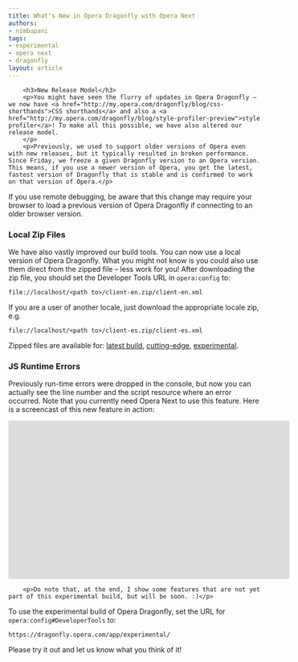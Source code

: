 ```yaml
---
title: What's New in Opera Dragonfly with Opera Next
authors:
- nimbupani
tags:
- experimental
- opera next
- dragonfly
layout: article
---
```

        <h3>New Release Model</h3>
        <p>You might have seen the flurry of updates in Opera Dragonfly – we now have <a href="http://my.opera.com/dragonfly/blog/css-shorthands">CSS shorthands</a> and also a <a href="http://my.opera.com/dragonfly/blog/style-profiler-preview">style profiler</a>! To make all this possible, we have also altered our release model.
        </p>
        <p>Previously, we used to support older versions of Opera even with new releases, but it typically resulted in broken performance. Since Friday, we freeze a given Dragonfly version to an Opera version. This means, if you use a newer version of Opera, you get the latest, fastest version of Dragonfly that is stable and is confirmed to work on that version of Opera.</p>
<p class="note">If you use remote debugging, be aware that this change may require your browser to load a previous version of Opera Dragonfly if connecting to an older browser version.</p>
        <h3>Local Zip Files</h3>
        <p>We have also vastly improved our build tools. You can now use a local version of Opera Dragonfly. What you might not know is you could also use them direct from the zipped file – less work for you! After downloading the zip file, you should set the Developer Tools URL in <code>opera:config</code> to:</p>
        <pre><code><a>file://localhost/&lt;path to&gt;/client-en.zip/client-en.xml</a></code></pre>
        <p>If you are a user of another locale, just download the appropriate locale zip, e.g.</p>
<pre><code><a>file://localhost/&lt;path to&gt;/client-es.zip/client-es.xml</a></code></pre>
        <p>Zipped files are available for: <a href="https://dragonfly.opera.com/app/stp-1/zips/latest/">latest build</a>, <a href="https://dragonfly.opera.com/app/stp-1/cutting-edge/zips/latest/">cutting-edge</a>, <a href="https://dragonfly.opera.com/app/stp-1/experimental/zips/latest/">experimental</a>.</p>
        <h3>JS Runtime Errors</h3>
        <p>Previously run-time errors were dropped in the console, but now you can actually see the line number and the script resource where an error occurred. Note that you currently need Opera Next to use this feature. Here is a screencast of this new feature in action:</p>
<object width="560" height="315"><param name="movie" value="http://www.youtube.com/v/JE5vB9y7BOA?version=3&amp;amp;hl=en_US&amp;amp;rel=0" /><param name="allowFullScreen" value="true" /><param name="allowscriptaccess" value="never" /><embed src="http://www.youtube.com/v/JE5vB9y7BOA?version=3&amp;amp;hl=en_US&amp;amp;rel=0" type="application/x-shockwave-flash" width="560" height="315" allowfullscreen="true" allowscriptaccess="never" /></object>

        <p>Do note that, at the end, I show some features that are not yet part of this experimental build, but will be soon. :)</p>
<p>To use the experimental build of Opera Dragonfly, set the URL for <code>opera:config#DeveloperTools</code> to:</p>
<pre><code><a>https://dragonfly.opera.com/app/experimental/</a></code></pre>
<p>Please try it out and let us know what you think of it!</p>
